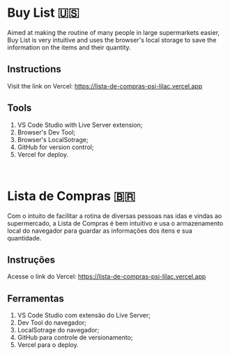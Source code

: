 # Buy List 🇺🇸

Aimed at making the routine of many people in large supermarkets easier, Buy List is very intuitive and uses the browser's local storage to save the information on the items and their quantity.

## Instructions

Visit the link on Vercel: https://lista-de-compras-psi-lilac.vercel.app

## Tools

1. VS Code Studio with Live Server extension;
2. Browser's Dev Tool;
3. Browser's LocalSotrage;
4. GitHub for version control;
5. Vercel for deploy.

<br/>

# Lista de Compras 🇧🇷

Com o intuito de facilitar a rotina de diversas pessoas nas idas e vindas ao supermercado, a Lista de Compras é bem intuitivo e usa o armazenamento local do navegador para guardar as informações dos itens e sua quantidade.

## Instruções

Acesse o link do Vercel: https://lista-de-compras-psi-lilac.vercel.app

## Ferramentas

1. VS Code Studio com extensão do Live Server;
2. Dev Tool do navegador;
3. LocalSotrage do navegador;
4. GitHub para controle de versionamento;
5. Vercel para o deploy.
